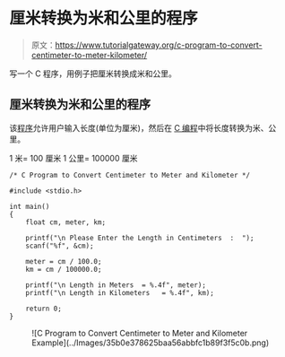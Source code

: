 # 厘米转换为米和公里的程序

> 原文：<https://www.tutorialgateway.org/c-program-to-convert-centimeter-to-meter-kilometer/>

写一个 C 程序，用例子把厘米转换成米和公里。

## 厘米转换为米和公里的程序

该[程序](https://www.tutorialgateway.org/c-programming-examples/)允许用户输入长度(单位为厘米)，然后在 [C 编程](https://www.tutorialgateway.org/c-programming/)中将长度转换为米、公里。

1 米= 100 厘米
1 公里= 100000 厘米

```
/* C Program to Convert Centimeter to Meter and Kilometer */

#include <stdio.h>

int main()
{
  	float cm, meter, km;

 	printf("\n Please Enter the Length in Centimeters  :  ");
  	scanf("%f", &cm);

  	meter = cm / 100.0;
  	km = cm / 100000.0; 	

    printf("\n Length in Meters  = %.4f", meter);
    printf("\n Length in Kilometers   = %.4f", km);

   	return 0;
}
```

<figure class="wp-block-image">![C Program to Convert Centimeter to Meter and Kilometer Example](../Images/35b0e378625baa56abbfc1b89f3f5c0b.png)</figure>